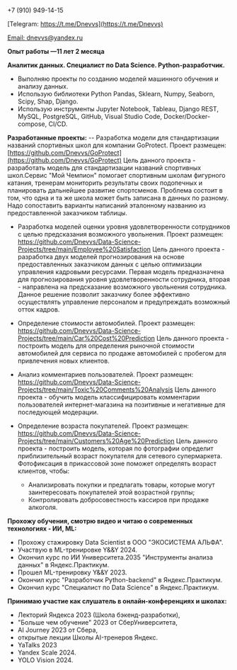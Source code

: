 +7 (910) 949-14-15

[Telegram: https://t.me/Dnevvs](https://t.me/Dnevvs)

[Email: dnevvs@yandex.ru](dnevvs@yandex.ru)

**Опыт работы —11 лет 2 месяца**

 **Аналитик данных. Специалист по Data Science. Python-разработчик.**
- Выполняю проекты по созданию моделей машинного обучения и анализу данных. 
- Использую библиотеки Python Pandas, Sklearn, Numpy, Seaborn, Scipy, Shap, Django. 
- Использую инструменты Jupyter Notebook, Tableau, Django REST, MySQL, PostgreSQL, GitHub, Visual Studio Code, Docker/Docker-compose, CI/CD.

**Разработанные проекты:**
-- Разработка модели для стандартизации названий спортивных школ для компании GoProtect.
Проект размещен: [https://github.com/Dnevvs/GoProtect](https://github.com/Dnevvs/GoProtect)
Цель данного проекта - разработать модель для стандартизации названий спортивных школ.Сервис "Мой Чемпион" помогает спортивным школам фигурного катания, тренерам мониторить результаты своих подопечных и планировать дальнейшее развитие спортсменов. Проблема состоит в том, что одна и та же школа может быть записана в данных по разному. Надо сопоставить варианты написаний эталонному названию из предоставленной заказчиком таблицы.

- Разработка моделей оценки уровня удовлетворенности сотрудников с целью предсказания возможного увольнения.
Проект размещен: https://github.com/Dnevvs/Data-Science-Projects/tree/main/Employee%20Satisfaction
Цель данного проекта - разработка двух моделей прогнозирования на основе предоставленных заказчиком данных с целью оптимизации управления кадровыми ресурсами. Первая модель предназначена для прогнозирования уровня удовлетворенности сотрудника, вторая - направлена на предсказание возможного увольнения сотрудника. Данное решение позволит заказчику более эффективно осуществлять управление персоналом и предупреждать возможный отток кадров.

- Определение стоимости автомобилей.
Проект размещен: https://github.com/Dnevvs/Data-Science-Projects/tree/main/Car%20Cost%20Prediction
Цель данного проекта - построить модель для определения рыночной стоимости автомобилей для 
сервиса по продаже автомобилей с пробегом для привлечения новых клиентов.

- Анализ комментариев пользователей.
Проект размещен: https://github.com/Dnevvs/Data-Science-Projects/tree/main/Toxic%20Comments%20Analysis
Цель данного проекта - обучить модель классифицировать комментарии пользователей интернет-магазина на позитивные и негативные для последующей модерации.

- Определение возраста покупателей.
Проект размещен: https://github.com/Dnevvs/Data-Science-Projects/tree/main/Customers%20Age%20Prediction
Цель данного проекта - построить модель, которая по фотографии определит приблизительный возраст покупателя для сетевого супермаркета. Фотофиксация в прикассовой зоне поможет определять возраст клиентов, чтобы:
  - Анализировать покупки и предлагать товары, которые могут заинтересовать покупателей этой возрастной группы;
  - Контролировать добросовестность кассиров при продаже алкоголя.

**Прохожу обучения, смотрю видео и читаю о современных технологиях - ИИ, ML:**
- Прохожу стажировку Data Scientist в ООО "ЭКОСИСТЕМА АЛЬФА".
- Участвую в ML-тренировке Y&&Y 2024.
- Окончил курс по ИИ Университета.2035  "Инструменты анализа данных" в Яндекс.Практикум. 
- Прошел ML-тренировку Y&&Y 2023.
- Окончил курс "Разработчик Python-backend" в Яндекс.Практикум. 
- Окончил курс "Специалист по Data Science" в Яндекс.Практикум. 

**Принимаю участие как слушатель в онлайн-конференциях и школах:**
- Лекторий Яндекса 2023 (Школа бэкенд-разработки), 
- "Больше чем обучение" 2023 от СберУниверситета, 
- AI Journey 2023 от Сбера, 
- открытые лекции Школы AI-тренеров Яндекс. 
- YaTalks 2023
- Yandex Scale 2024.
- YOLO Vision 2024.
